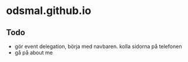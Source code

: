 # odsmal.github.io

## Todo

- gör event delegation, börja med navbaren. kolla sidorna på telefonen
- gå på about me
